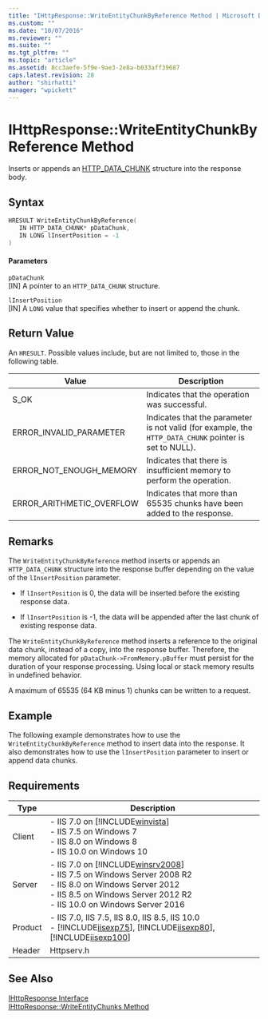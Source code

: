 ```yaml
---
title: "IHttpResponse::WriteEntityChunkByReference Method | Microsoft Docs"
ms.custom: ""
ms.date: "10/07/2016"
ms.reviewer: ""
ms.suite: ""
ms.tgt_pltfrm: ""
ms.topic: "article"
ms.assetid: 8cc3aefe-5f9e-9ae3-2e8a-b033aff39687
caps.latest.revision: 28
author: "shirhatti"
manager: "wpickett"
---
```

# IHttpResponse::WriteEntityChunkByReference Method
Inserts or appends an [HTTP_DATA_CHUNK](http://go.microsoft.com/fwlink/?LinkId=56011) structure into the response body.  
  
## Syntax  
  
```cpp  
HRESULT WriteEntityChunkByReference(  
   IN HTTP_DATA_CHUNK* pDataChunk,  
   IN LONG lInsertPosition = -1  
)  
```  
  
#### Parameters  
 `pDataChunk`  
 [IN] A pointer to an `HTTP_DATA_CHUNK` structure.  
  
 `lInsertPosition`  
 [IN] A `LONG` value that specifies whether to insert or append the chunk.  
  
## Return Value  
 An `HRESULT`. Possible values include, but are not limited to, those in the following table.  
  
|Value|Description|  
|-----------|-----------------|  
|S_OK|Indicates that the operation was successful.|  
|ERROR_INVALID_PARAMETER|Indicates that the parameter is not valid (for example, the `HTTP_DATA_CHUNK` pointer is set to NULL).|  
|ERROR_NOT_ENOUGH_MEMORY|Indicates that there is insufficient memory to perform the operation.|  
|ERROR_ARITHMETIC_OVERFLOW|Indicates that more than 65535 chunks have been added to the response.|  
  
## Remarks  
 The `WriteEntityChunkByReference` method inserts or appends an `HTTP_DATA_CHUNK` structure into the response buffer depending on the value of the `lInsertPosition` parameter.  
  
-   If `lInsertPosition` is 0, the data will be inserted before the existing response data.  
  
-   If `lInsertPosition` is -1, the data will be appended after the last chunk of existing response data.  
  
 The `WriteEntityChunkByReference` method inserts a reference to the original data chunk, instead of a copy, into the response buffer. Therefore, the memory allocated for `pDataChunk->FromMemory.pBuffer` must persist for the duration of your response processing. Using local or stack memory results in undefined behavior.  
  
 A maximum of 65535 (64 KB minus 1) chunks can be written to a request.  
  
## Example  
 The following example demonstrates how to use the `WriteEntityChunkByReference` method to insert data into the response. It also demonstrates how to use the `lInsertPosition` parameter to insert or append data chunks.  
  
<!-- TODO: review snippet reference  [!CODE [IHttpResponseWriteEntityChunkByReference#1](IHttpResponseWriteEntityChunkByReference#1)]  -->  
<!-- TODO: review snippet reference [!CODE [IHttpResponseWriteEntityChunkByReference#2](IHttpResponseWriteEntityChunkByReference#2)]  -->  
  
## Requirements  
  
|Type|Description|  
|----------|-----------------|  
|Client|-   IIS 7.0 on [!INCLUDE[winvista](../../wmi-provider/includes/winvista-md.md)]<br />-   IIS 7.5 on Windows 7<br />-   IIS 8.0 on Windows 8<br />-   IIS 10.0 on Windows 10|  
|Server|-   IIS 7.0 on [!INCLUDE[winsrv2008](../../wmi-provider/includes/winsrv2008-md.md)]<br />-   IIS 7.5 on Windows Server 2008 R2<br />-   IIS 8.0 on Windows Server 2012<br />-   IIS 8.5 on Windows Server 2012 R2<br />-   IIS 10.0 on Windows Server 2016|  
|Product|-   IIS 7.0, IIS 7.5, IIS 8.0, IIS 8.5, IIS 10.0<br />-   [!INCLUDE[iisexp75](../../web-development-reference/native-code-api-reference/includes/iisexp75-md.md)], [!INCLUDE[iisexp80](../../web-development-reference/native-code-api-reference/includes/iisexp80-md.md)], [!INCLUDE[iisexp100](../../web-development-reference/native-code-api-reference/includes/iisexp100-md.md)]|  
|Header|Httpserv.h|  
  
## See Also  
 [IHttpResponse Interface](../../web-development-reference\webdev-native-api-reference/ihttpresponse-interface.md)   
 [IHttpResponse::WriteEntityChunks Method](../../web-development-reference\webdev-native-api-reference/ihttpresponse-writeentitychunks-method.md)